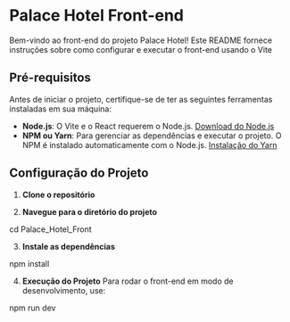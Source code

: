 # Palace Hotel Front-end

Bem-vindo ao front-end do projeto Palace Hotel! Este README fornece instruções sobre como configurar e executar o front-end usando o Vite

## Pré-requisitos

Antes de iniciar o projeto, certifique-se de ter as seguintes ferramentas instaladas em sua máquina:

- **Node.js**: O Vite e o React requerem o Node.js. [Download do Node.js](https://nodejs.org/)
- **NPM ou Yarn**: Para gerenciar as dependências e executar o projeto. O NPM é instalado automaticamente com o Node.js. [Instalação do Yarn](https://classic.yarnpkg.com/en/docs/install/)

## Configuração do Projeto

1. **Clone o repositório**

2. **Navegue para o diretório do projeto**

cd Palace_Hotel_Front

3. **Instale as dependências**

npm install

4. **Execução do Projeto**
Para rodar o front-end em modo de desenvolvimento, use:

npm run dev
